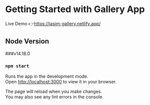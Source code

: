 # Getting Started with Gallery App

Live Demo 👉https://jasim-gallery.netlify.app/

## Node Version
###v14.18.0

### `npm start`

Runs the app in the development mode.\
Open [http://localhost:3000](http://localhost:3000) to view it in your browser.

The page will reload when you make changes.\
You may also see any lint errors in the console.
